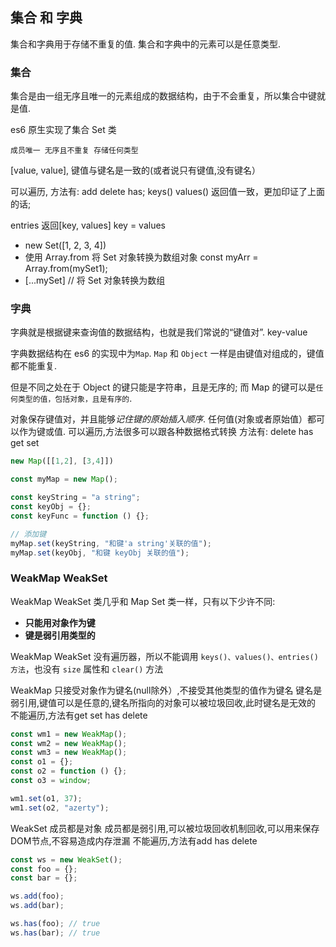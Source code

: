 ## 集合 和 字典

集合和字典用于存储不重复的值. 集合和字典中的元素可以是任意类型. 


### 集合

集合是由一组无序且唯一的元素组成的数据结构，由于不会重复，所以集合中键就是值. 

es6 原生实现了集合 Set 类

`成员唯一 无序且不重复 存储任何类型`

[value, value], 键值与键名是一致的(或者说只有键值,没有键名）

可以遍历, 方法有: add delete has; keys() values() 返回值一致，更加印证了上面的话; 

entries 返回[key, values] key = values
- new Set([1, 2, 3, 4])
- 使用 Array.from 将 Set 对象转换为数组对象 const myArr = Array.from(mySet1); 
- [...mySet] // 将 Set 对象转换为数组

 ### 字典

 字典就是根据键来查询值的数据结构，也就是我们常说的“键值对”. key-value

 字典数据结构在 es6 的实现中为` Map `.  `Map` 和 `Object` 一样是由键值对组成的，键值都不能重复. 
 
 但是不同之处在于 Object 的键只能是字符串，且是无序的; 而 Map 的键可以是`任何类型的值，包括对象，且是有序的`. 

 对象保存键值对，并且能够*记住键的原始插入顺序*. 任何值(对象或者原始值）都可以作为键或值. 
可以遍历,方法很多可以跟各种数据格式转换 方法有: delete has get set

```js
new Map([[1,2], [3,4]])

const myMap = new Map();

const keyString = "a string";
const keyObj = {};
const keyFunc = function () {};

// 添加键
myMap.set(keyString, "和键'a string'关联的值");
myMap.set(keyObj, "和键 keyObj 关联的值");
```

### WeakMap WeakSet

WeakMap WeakSet 类几乎和 Map Set 类一样，只有以下少许不同: 

- **只能用对象作为键**
- **键是弱引用类型的**

WeakMap WeakSet 没有遍历器，所以不能调用 `keys()、values()、entries()方法`，也没有 `size` 属性和 `clear()` 方法

WeakMap
只接受对象作为键名(null除外）,不接受其他类型的值作为键名
键名是弱引用,键值可以是任意的,键名所指向的对象可以被垃圾回收,此时键名是无效的
不能遍历,方法有get set has delete
```js
const wm1 = new WeakMap();
const wm2 = new WeakMap();
const wm3 = new WeakMap();
const o1 = {};
const o2 = function () {};
const o3 = window;

wm1.set(o1, 37);
wm1.set(o2, "azerty");
```

WeakSet
成员都是对象
成员都是弱引用,可以被垃圾回收机制回收,可以用来保存DOM节点,不容易造成内存泄漏
不能遍历,方法有add has delete
```js
const ws = new WeakSet();
const foo = {};
const bar = {};

ws.add(foo);
ws.add(bar);

ws.has(foo); // true
ws.has(bar); // true

```